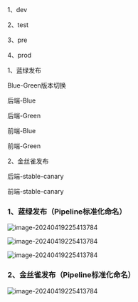 1、dev

2、test

3、pre

4、prod



1、蓝绿发布

Blue-Green版本切换

后端-Blue

后端-Green

前端-Blue

前端-Green

2、金丝雀发布

后端-stable-canary

前端-stable-canary

### 1、蓝绿发布（Pipeline标准化命名）
![image-20240419225413784](https://github.com/kubelsp/DevOps-Doc/blob/main/Pipeline/pipeline-1.png)

![image-20240419225413784](https://github.com/kubelsp/DevOps-Doc/blob/main/Pipeline/pipeline-2.png)

![image-20240419225413784](https://github.com/kubelsp/DevOps-Doc/blob/main/Pipeline/pipeline-3.png)

### 2、金丝雀发布（Pipeline标准化命名）
![image-20240419225413784](https://github.com/kubelsp/DevOps-Doc/blob/main/Pipeline/pipeline.png)
